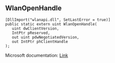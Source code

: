 ## WlanOpenHandle

```
[DllImport("wlanapi.dll", SetLastError = true)]
public static extern uint WlanOpenHandle(
   uint dwClientVersion,
   IntPtr pReserved,
   out uint pdwNegotiatedVersion,
   out IntPtr phClientHandle
);
```

Microsoft documentation: [Link](https://docs.microsoft.com/en-us/windows/win32/api/wlanapi/nf-wlanapi-wlanopenhandle)

